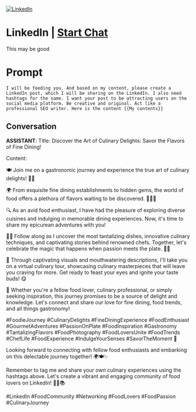 
[![LinkedIn](https://flow-prompt-covers.s3.us-west-1.amazonaws.com/icon/Minimalist/i18.png)](https://gptcall.net/chat.html?data=%7B%22contact%22%3A%7B%22id%22%3A%227nmMdEcwtsd-xgp4jGIVU%22%2C%22flow%22%3Atrue%7D%7D)
# LinkedIn | [Start Chat](https://gptcall.net/chat.html?data=%7B%22contact%22%3A%7B%22id%22%3A%227nmMdEcwtsd-xgp4jGIVU%22%2C%22flow%22%3Atrue%7D%7D)
This may be good

# Prompt

```
I will be feeding you. And based on my content, please create a LinkedIn post, which I will be sharing on the LinkedIn. I also need hashtags for the same. I want your post to be attracting users on the social media platform. Be creative and original. Act like a professional SEO writer. Here is the content {{My contents}}
```

## Conversation

**ASSISTANT**: Title: Discover the Art of Culinary Delights: Savor the Flavors of Fine Dining!



Content:

🍽️ Join me on a gastronomic journey and experience the true art of culinary delights! 🌟✨



🌍 From exquisite fine dining establishments to hidden gems, the world of food offers a plethora of flavors waiting to be discovered. 🍷🍣🍔



🔍 As an avid food enthusiast, I have had the pleasure of exploring diverse cuisines and indulging in memorable dining experiences. Now, it's time to share my epicurean adventures with you!



👨‍🍳 Follow along as I uncover the most tantalizing dishes, innovative culinary techniques, and captivating stories behind renowned chefs. Together, let's celebrate the magic that happens when passion meets the plate. 🎉🍴



📸 Through captivating visuals and mouthwatering descriptions, I'll take you on a virtual culinary tour, showcasing culinary masterpieces that will leave you craving for more. Get ready to feast your eyes and ignite your taste buds! 😋



💼 Whether you're a fellow food lover, culinary professional, or simply seeking inspiration, this journey promises to be a source of delight and knowledge. Let's connect and share our love for fine dining, food trends, and all things gastronomy!



#FoodieJourney #CulinaryDelights #FineDiningExperience #FoodEnthusiast #GourmetAdventures #PassionOnPlate #FoodInspiration #Gastronomy #TantalizingFlavors #FoodPhotography #FoodLoversUnite #FoodTrends #ChefLife #FoodExperience #IndulgeYourSenses #SavorTheMoment 🌟



Looking forward to connecting with fellow food enthusiasts and embarking on this delectable journey together! 🌍🍽️✨



Remember to tag me and share your own culinary experiences using the hashtags above. Let's create a vibrant and engaging community of food lovers on LinkedIn! 🍴🔥📚



#LinkedIn #FoodCommunity #Networking #FoodLovers #FoodPassion #CulinaryJourney


